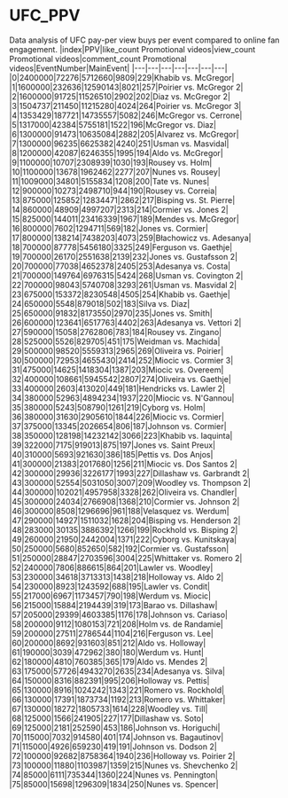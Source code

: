 # UFC_PPV
Data analysis of UFC pay-per view  buys  per event compared to online fan engagement.
|index|PPV|like\_count Promotional videos|view\_count Promotional videos|comment\_count Promotional videos|EventNumber|MainEvent|
|---|---|---|---|---|---|---|
|0|2400000|72276|5712660|9809|229|Khabib vs\. McGregor|
|1|1600000|232636|12590143|8021|257|Poirier vs\. McGregor 2|
|2|1600000|91725|11526510|2902|202|Diaz vs\. McGregor 2|
|3|1504737|211450|11215280|4024|264|Poirier vs\. McGregor 3|
|4|1353429|187721|14735557|5082|246|McGregor vs\. Cerrone|
|5|1317000|42384|5755181|1522|196|McGregor vs\. Diaz|
|6|1300000|91473|10635084|2882|205|Alvarez vs\. McGregor|
|7|1300000|96235|6625382|4240|251|Usman vs\. Masvidal|
|8|1200000|42087|6246355|1995|194|Aldo vs\. McGregor|
|9|1100000|10707|2308939|1030|193|Rousey vs\. Holm|
|10|1100000|13678|1962462|2277|207|Nunes vs\. Rousey|
|11|1009000|34801|5155834|1208|200|Tate vs\. Nunes|
|12|900000|10273|2498710|944|190|Rousey vs\. Correia|
|13|875000|125852|12834471|2862|217|Bisping vs\. St\. Pierre|
|14|860000|48909|4997207|2313|214|Cormier vs\. Jones 2|
|15|825000|144011|23416339|1967|189|Mendes vs\. McGregor|
|16|800000|7602|1294711|569|182|Jones vs\. Cormier|
|17|800000|138214|7438203|4073|259|Błachowicz vs\. Adesanya|
|18|700000|87778|5456180|3325|249|Ferguson vs\. Gaethje|
|19|700000|26170|2551638|2139|232|Jones vs\. Gustafsson 2|
|20|700000|77038|4652378|2405|253|Adesanya vs\. Costa|
|21|700000|149764|6976315|5424|268|Usman vs\. Covington 2|
|22|700000|98043|5740708|3293|261|Usman vs\. Masvidal 2|
|23|675000|153372|8230548|4505|254|Khabib vs\. Gaethje|
|24|650000|5548|879018|502|183|Silva vs\. Diaz|
|25|650000|91832|8173550|2970|235|Jones vs\. Smith|
|26|600000|123641|6517763|4402|263|Adesanya vs\. Vettori 2|
|27|590000|15058|2762806|783|184|Rousey vs\. Zingano|
|28|525000|5526|829705|451|175|Weidman vs\. Machida|
|29|500000|98520|5559313|2965|269|Oliveira vs\. Poirier|
|30|500000|72953|4655430|2414|252|Miocic vs\. Cormier 3|
|31|475000|14625|1418304|1387|203|Miocic vs\. Overeem|
|32|400000|108661|5945542|2807|274|Oliveira vs\. Gaethje|
|33|400000|2603|413020|449|181|Hendricks vs\. Lawler 2|
|34|380000|52963|4894234|1937|220|Miocic vs\. N'Gannou|
|35|380000|5243|508790|1261|219|Cyborg vs\. Holm|
|36|380000|31630|2905610|1844|226|Miocic vs\. Cormier|
|37|375000|13345|2026654|806|187|Johnson vs\. Cormier|
|38|350000|128198|14232142|3066|223|Khabib vs\. Iaquinta|
|39|322000|7175|919013|875|197|Jones vs\. Saint Preux|
|40|310000|5693|921630|386|185|Pettis vs\. Dos Anjos|
|41|300000|21383|2017680|1256|211|Miocic vs\. Dos Santos 2|
|42|300000|29936|3226177|1993|227|Dillashaw vs\. Garbrandt 2|
|43|300000|52554|5031050|3007|209|Woodley vs\. Thompson 2|
|44|300000|102021|4957958|3328|262|Oliveira vs\. Chandler|
|45|300000|24034|2766908|1368|210|Cormier vs\. Johnson 2|
|46|300000|8508|1296696|961|188|Velasquez vs\. Werdum|
|47|290000|14927|1511032|1628|204|Bisping vs\. Henderson 2|
|48|283000|30135|3886392|1266|199|Rockhold vs\. Bisping 2|
|49|260000|21950|2442004|1371|222|Cyborg vs\. Kunitskaya|
|50|250000|5680|852650|582|192|Cormier vs\. Gustafsson|
|51|250000|28847|2703596|3004|225|Whittaker vs\. Romero 2|
|52|240000|7806|886615|864|201|Lawler vs\. Woodley|
|53|230000|34618|3713313|1438|218|Holloway vs\. Aldo 2|
|54|230000|8923|1243592|688|195|Lawler vs\. Condit|
|55|217000|6967|1173457|790|198|Werdum vs\. Miocic|
|56|215000|15884|2194439|319|173|Barao vs\. Dillashaw|
|57|205000|29399|4603385|1176|178|Johnson vs\. Cariaso|
|58|200000|9112|1080153|721|208|Holm vs\. de Randamie|
|59|200000|27511|2786544|1104|216|Ferguson vs\. Lee|
|60|200000|8692|931603|851|212|Aldo vs\. Holloway|
|61|190000|3039|472962|380|180|Werdum vs\. Hunt|
|62|180000|4810|760385|365|179|Aldo vs\. Mendes 2|
|63|175000|57726|4943270|2635|234|Adesanya vs\. Silva|
|64|150000|8316|882391|995|206|Holloway vs\. Pettis|
|65|130000|8916|1024242|1343|221|Romero vs\. Rockhold|
|66|130000|17391|1873734|1192|213|Romero vs\. Whittaker|
|67|130000|18272|1805733|1614|228|Woodley vs\. Till|
|68|125000|1566|241905|227|177|Dillashaw vs\. Soto|
|69|125000|2181|252590|453|186|Johnson vs\. Horiguchi|
|70|115000|7032|914580|401|174|Johnson vs\. Bagautinov|
|71|115000|4926|659230|419|191|Johnson vs\. Dodson 2|
|72|100000|92682|8758364|1940|236|Holloway vs\. Poirier 2|
|73|100000|11880|1103987|1359|215|Nunes vs\. Shevchenko 2|
|74|85000|6111|735344|1360|224|Nunes vs\. Pennington|
|75|85000|15698|1296309|1834|250|Nunes vs\. Spencer|
